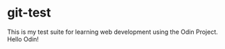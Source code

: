 # git-test
This is my test suite for learning web development using the Odin Project.
Hello Odin!


